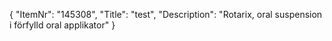 {
  "ItemNr": "145308",
  "Title": "test",
  "Description": "Rotarix, oral suspension i förfylld oral applikator"
}